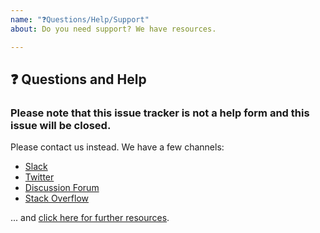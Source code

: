 ```yaml
---
name: "❓Questions/Help/Support"
about: Do you need support? We have resources.

---
```


## ❓ Questions and Help

### Please note that this issue tracker is not a help form and this issue will be closed.

Please contact us instead. We have a few channels:

- [Slack](https://pytorch.slack.com/)
- [Twitter](https://twitter.com/pytorch)
- [Discussion Forum](https://discuss.pytorch.org/)
- [Stack Overflow](https://stackoverflow.com/questions/tagged/pytorch)

... and [click here for further resources](https://pytorch.org/resources).
